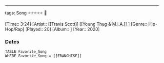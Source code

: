 ---
tags: Song ⭐⭐⭐⭐⭐ 💛

[Time:: 3:24]
[Artist:: [[Travis Scott]] [[Young Thug & M.I.A.]] ]
[Genre:: Hip-Hop/Rap]
[Played:: 20]
[Album:: ]
[Year:: 2020]
### Dates
````dataview
TABLE Favorite_Song
WHERE Favorite_Song = [[FRANCHISE]]
````